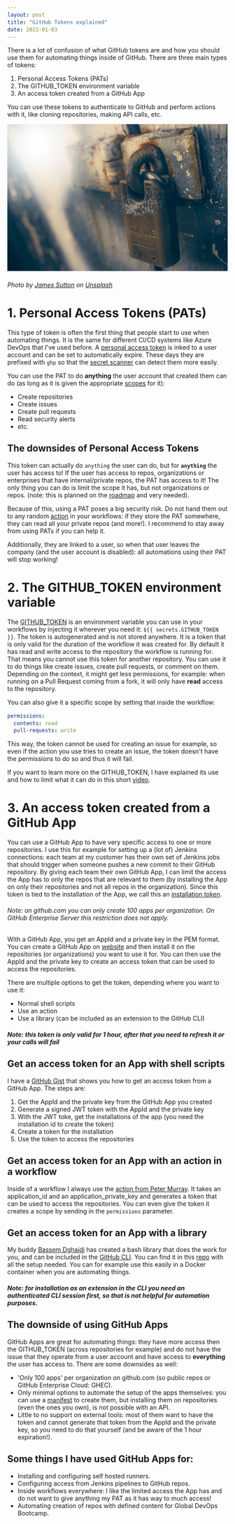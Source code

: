 ```yaml
---
layout: post
title: "GitHub Tokens explained"
date: 2022-01-03
---
```


There is a lot of confusion of what GitHub tokens are and how you should use them for automating things inside of GitHub. There are three main types of tokens:
1. Personal Access Tokens (PATs)
1. The GITHUB_TOKEN environment variable
1. An access token created from a GitHub App

You can use these tokens to authenticate to GitHub and perform actions with it, like cloning repositories, making API calls, etc.

![Photo of an old lock](/images/20220103/james-sutton-FqaybX9ZiOU-unsplash.jpg)
###### Photo by <a href="https://unsplash.com/@jamessutton_photography?utm_source=unsplash&utm_medium=referral&utm_content=creditCopyText">James Sutton</a> on <a href="https://unsplash.com/s/photos/secure?utm_source=unsplash&utm_medium=referral&utm_content=creditCopyText">Unsplash</a>
  

# 1. Personal Access Tokens (PATs)
This type of token is often the first thing that people start to use when automating things. It is the same for different CI/CD systems like Azure DevOps that I've used before. A [personal access token](https://docs.github.com/en/authentication/keeping-your-account-and-data-secure/creating-a-personal-access-token) is inked to a user account and can be set to automatically expire. These days they are prefixed with `ghp` so that the [secret scanner](https://docs.github.com/en/code-security/secret-scanning/about-secret-scanning) can detect them more easily. 

You can use the PAT to do **anything** the user account that created them can do (as long as it is given the appropriate [scopes](https://docs.github.com/en/developers/apps/building-oauth-apps/scopes-for-oauth-apps#available-scopes) for it):
- Create repositories
- Create issues
- Create pull requests
- Read security alerts
- etc.

## The downsides of Personal Access Tokens
This token can actually do `anything` the user can do, but for **`anything`** the user has access to! If the user has access to repos, organizations or enterprises that have internal/private repos, the PAT has access to it! The only thing you can do is limit the scope it has, but not organizations or repos. (note: this is planned on the [roadmap](https://github.com/github/roadmap/issues/184) and very needed). 

Because of this, using a PAT poses a big security risk. Do not hand them out to any random [action](https://devopsjournal.io/blog/2021/02/06/GitHub-Actions) in your workflows: if they store the PAT somewhere, they can read all your private repos (and more!). I recommend to stay away from using PATs if you can help it. 

Additionally, they are linked to a user, so when that user leaves the company (and the user account is disabled): all automations using their PAT will stop working!

# 2. The GITHUB_TOKEN environment variable
The [GITHUB_TOKEN](https://docs.github.com/en/actions/security-guides/automatic-token-authentication) is an environment variable you can use in your workflows by injecting it wherever you need it: `${{ secrets.GITHUB_TOKEN }}`. The token is autogenerated and is not stored anywhere. It is a token that is only valid for the duration of the workflow it was created for. By default it has read and write access to the repository the workflow is running for. That means you cannot use this token for another repository. You can use it to do things like create issues, create pull requests, or comment on them. Depending on the context, it might get less permissions, for example: when running on a Pull Request coming from a fork, it will only have **read** access to the repository.

You can also give it a specific scope by setting that inside the workflow:
```yaml	
permissions:
  contents: read
  pull-requests: write
```
This way, the token cannot be used for creating an issue for example, so even if the action you use tries to create an issue, the token doesn't have the permissions to do so and thus it will fail.

If you want to learn more on the GITHUB_TOKEN, I have explained its use and how to limit what it can do in this short [video](https://www.youtube.com/watch?v=RIkqaPKuNFw).

# 3. An access token created from a GitHub App
You can use a GitHub App to have very specific access to one or more repositories. I use this for example for setting up a (lot of) Jenkins connections: each team at my customer has their own set of Jenkins jobs that should trigger when someone pushes a new commit to their GitHub repository. By giving each team their own GitHub App, I can limit the access the App has to only the repos that are relevant to them (by installing the App on only their repositories and not all repos in the organization). Since this token is tied to the installation of the App, we call this an [installation token](https://docs.github.com/en/rest/reference/apps#create-an-installation-access-token-for-an-app).

###### Note: on github.com you can only create 100 apps per organization. On GitHub Enterprise Server this restriction does not apply.

With a GitHub App, you get an AppId and a private key in the PEM format. You can create a GitHub App on [website](https://docs.github.com/en/developers/apps/building-github-apps/creating-a-github-app) and then install it on the repositories (or organizations) you want to use it for. You can then use the AppId and the private key to create an access token that can be used to access the repositories. 

There are multiple options to get the token, depending where you want to use it:
* Normal shell scripts
* Use an action
* Use a library (can be included as an extension to the GitHub CLI)

##### Note: this token is only valid for 1 hour, after that you need to refresh it or your calls will fail

## Get an access token for an App with shell scripts
I have a [GitHub Gist](https://gist.github.com/rajbos/8581083586b537029fe8ab796506bec3) that shows you how to get an access token from a GitHub App. The steps are:
1. Get the AppId and the private key from the GitHub App you created
1. Generate a signed JWT token with the AppId and the private key
1. With the JWT toke, get the installations of the app (you need the installation id to create the token)
1. Create a token for the installation
1. Use the token to access the repositories

## Get an access token for an App with an action in a workflow
Inside of a workflow I always use the [action from Peter Murray](https://github.com/peter-murray/workflow-application-token-action). It takes an application_id and an application_private_key and generates a token that can be used to access the repositories. You can even give the token it creates a scope by sending in the `permissions` parameter.

## Get an access token for an App with a library
My buddy [Bassem Dghaidi](https://github.com/Link-/) has created a bash library that does the work for you, and can be included in the [GitHub CLI](https://github.com/cli/cli). You can find it in this [repo](https://github.com/Link-/gh-token) with all the setup needed. You can for example use this easily in a Docker container when you are automating things. 

##### Note: for installation as an extension in the CLI you need an authenticated CLI session first, so that is not helpful for automation purposes.

## The downside of using GitHub Apps
GitHub Apps are great for automating things: they have more access then the GITHUB_TOKEN (across repositories for example) and do not have the issue that they operate from a user account and have access to **everything** the user has access to. There are some downsides as well: 
* 'Only 100 apps' per organization on github.com (so public repos or GitHub Enterprise Cloud: GHEC).
* Only minimal options to automate the setup of the apps themselves: you can use a [manifest](/blog/2021/12/27/GitHub-App-from-manifest) to create them, but installing them on repositories (even the ones you own), is not possible with an API.
* Little to no support on external tools: most of them want to have the token and cannot generate that token from the AppId and the private key, so you need to do that yourself (and be aware of the 1 hour expiration!).

## Some things I have used GitHub Apps for:
* Installing and configuring self hosted runners.
* Configuring access from Jenkins pipelines to GitHub repos.
* Inside workflows everywhere: I like the limited access the App has and do not want to give anything my PAT as it has way to much access!
* Automating creation of repos with defined content for Global DevOps Bootcamp.